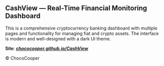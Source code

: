 ## CashView — Real-Time Financial Monitoring Dashboard

This is a comprehensive cryptocurrency banking dashboard with multiple pages and functionality for managing fiat and crypto assets. The interface is modern and well-designed with a dark UI theme.

**Site**: [***chococooper.github.io/CashView***](https://chococooper.github.io/CashView)

© ChocoCooper
